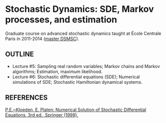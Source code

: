 # Stochastic Dynamics: SDE, Markov processes, and estimation

Graduate course on advanced stochastic dynamics taught at École Centrale Paris in 2011-2014 ([master DSMSC](http://www.parisetudiant.com/etudiant/orientation/formation/ecole-centrale-supelec/sciences-appliquees-dynamique-structures-materiaux-systemes-couples.html)).

## OUTLINE
* Lecture #5: Sampling real random variables; Markov chains and Markov algorithms; Estimation, maximum likelihood.
* Lecture #6: Stochastic differential equations (SDE); Numerical simulations of SDE; Stochastic Hamiltonian dynamical systems.

## REFERENCES
[P.E.~Kloeden, E. Platen: Numerical Solution of Stochastic Differential Equations, 3rd ed., Springer (1999).](https://doi.org/10.1007/978-3-662-12616-5)
